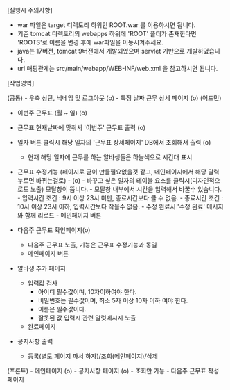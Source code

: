 [실행시 주의사항]
- war 파일은 target 디렉토리 하위인 ROOT.war 를 이용하시면 됩니다.
- 기존 tomcat 디렉토리의 webapps 하위에 'ROOT' 폴더가 존재한다면 'ROOTS'로 이름을 변경 후에 war파일을 이동시켜주세요.
- java는 17버전, tomcat 9버전에서 개발되었으며 servlet 기반으로 개발하였습니다.
- url 매핑관계는 src/main/webapp/WEB-INF/web.xml 을 참고하시면 됩니다.





[작업영역]

(공통)
	- 우측 상단, 닉네임 및 로그아웃 (o)
	- 특정 날짜 근무 상세 페이지 (o)
(어드민)
- 이번주 근무표 (월 ~ 일) (o)
- 근무표 현재날짜에 맞춰서 '이번주' 근무표 출력 (o)
- 일자 버튼 클릭시 해당 일자의 '근무표 상세페이지' DB에서 조회해서 출력 (o)
	- 현재 해당 일자에 근무를 하는 알바생들은 하늘색으로 시간대 표시

- 근무표 수정기능 (페이지로 굳이 만들필요없을것 같고, 메인페이지에서 해당 달력 누르면 바뀌는걸로) - (o)
		- 바꾸고 싶은 일자의 테이블 요소를 클릭시(디자인적으로도 노출) 모달창이 뜹니다.
		- 모달창 내부에서 시간을 입력해서 바꿀수 있습니다.
		- 입력시간 조건 : 9시 이상 23시 미만, 종료시간보다 클 수 없음.
		- 종료시간 조건 : 10시 이상 23시 이하, 입력시간보다 작을수 없음.
		- 수정 완료시 '수정 완료' 메시지와 함께 리로드
		- 메인페이지 버튼

- 다음주 근무표 확인페이지(o)
	- 다음주 근무표 노출, 기능은 근무표 수정기능과 동일
	- 메인페이지 버튼

- 알바생 추가 페이지
	- 입력값 검사
		- 아이디 필수값이며, 10자이하여야 한다.
		- 비밀번호는 필수값이며, 최소 5자 이상 10자 이하 여야 한다.
		- 이름은 필수값이다.
		- 잘못된 값 입력시 관련 알럿메시지 노출
	- 완료페이지

- 공지사항 출력
   - 등록(별도 페이지 파서 하자)/조회(메인페이지)/삭제 

	

(프론트)
	- 메인페이지 (o)
	- 공지사항 페이지 (o)
		- 조회만 가능
	- 다음주 근무표 작성 페이지